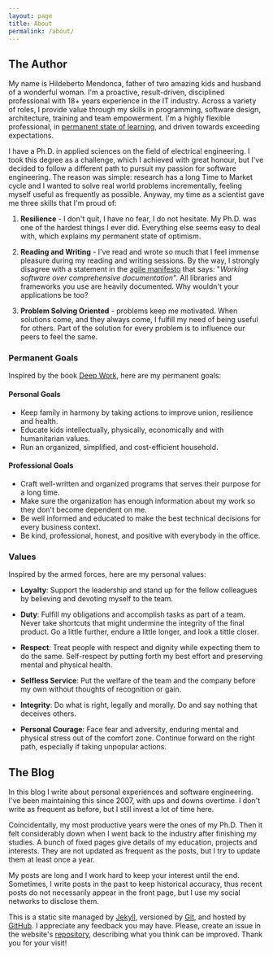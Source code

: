 ```yaml
---
layout: page
title: About
permalink: /about/
---
```


## The Author

My name is Hildeberto Mendonca, father of two amazing kids and husband of a wonderful woman. I'm a proactive, result-driven, disciplined professional with 18+ years experience in the IT industry. Across a variety of roles, I provide value through my skills in programming, software design, architecture, training and team empowerment. I'm a highly flexible professional, in [permanent state of learning][projects], and driven towards exceeding expectations.

I have a Ph.D. in applied sciences on the field of electrical engineering. I took this degree as a challenge, which I achieved with great honour, but I've decided to follow a different path to pursuit my passion for software engineering. The reason was simple: research has a long Time to Market cycle and I wanted to solve real world problems incrementally, feeling myself useful as frequently as possible. Anyway, my time as a scientist gave me three skills that I'm proud of:

1. **Resilience** - I don't quit, I have no fear, I do not hesitate. My Ph.D. was one of the hardest things I ever did. Everything else seems easy to deal with, which explains my permanent state of optimism.

2. **Reading and Writing** - I've read and wrote so much that I feel immense pleasure during my reading and writing sessions. By the way, I strongly disagree with a statement in the [agile manifesto][agilemanifesto] that says: "_Working software over comprehensive documentation_". All libraries and frameworks you use are heavily documented. Why wouldn't your applications be too?

3. **Problem Solving Oriented** - problems keep me motivated. When solutions come, and they always come, I fulfill my need of being useful for others. Part of the solution for every problem is to influence our peers to feel the same.

### Permanent Goals

Inspired by the book [Deep Work](/books/2017/10/deep-work.html), here are my permanent goals:

#### Personal Goals

- Keep family in harmony by taking actions to improve union, resilience and health.
- Educate kids intellectually, physically, economically and with humanitarian values.
- Run an organized, simplified, and cost-efficient household.

#### Professional Goals

- Craft well-written and organized programs that serves their purpose for a long time.
- Make sure the organization has enough information about my work so they don't become dependent on me.
- Be well informed and educated to make the best technical decisions for every business context.
- Be kind, professional, honest, and positive with everybody in the office.

### Values

Inspired by the armed forces, here are my personal values:

- **Loyalty**: Support the leadership and stand up for the fellow colleagues by believing and devoting myself to the team.

- **Duty**: Fulfill my obligations and accomplish tasks as part of a team. Never take shortcuts that might undermine the integrity of the final product. Go a little further, endure a little longer, and look a tittle closer.

- **Respect**: Treat people with respect and dignity while expecting them to do the same. Self-respect by putting forth my best effort and preserving mental and physical health.

- **Selfless Service**: Put the welfare of the team and the company before my own without thoughts of recognition or gain.

- **Integrity**: Do what is right, legally and morally. Do and say nothing that deceives others.

- **Personal Courage**: Face fear and adversity, enduring mental and physical stress out of the comfort zone. Continue forward on the right path, especially if taking unpopular actions.

## The Blog

In this blog I write about personal experiences and software engineering. I've been maintaining this since 2007, with ups and downs overtime. I don't write as frequent as before, but I still invest a lot of time here.

<canvas id="myChart" width="400" height="200"></canvas>
<script>
var ctx = document.getElementById('myChart').getContext('2d');
var myChart = new Chart(ctx, {
    type: 'bar',
    data: {
        labels: ['2007', '2008', '2009', '2010', '2011', '2012', '2013', '2014', '2015', '2016', '2017', '2018', '2020'],
        datasets: [{
            label: '# of Posts',
            data: [8, 34, 42, 29, 8, 9, 7, 2, 6, 4, 5, 12, 9],
            backgroundColor: [
                'rgba(255, 99, 132, 0.2)',
                'rgba(54, 162, 235, 0.2)',
                'rgba(255, 206, 86, 0.2)',
                'rgba(75, 192, 192, 0.2)',
                'rgba(153, 102, 255, 0.2)',
                'rgba(255, 159, 64, 0.2)',
                'rgba(255, 99, 132, 0.2)',
                'rgba(54, 162, 235, 0.2)',
                'rgba(255, 206, 86, 0.2)',
                'rgba(75, 192, 192, 0.2)',
                'rgba(255, 99, 132, 0.2)',
                'rgba(54, 162, 235, 0.2)',
                'rgba(255, 206, 86, 0.2)'
            ],
            borderColor: [
                'rgba(255, 99, 132, 1)',
                'rgba(54, 162, 235, 1)',
                'rgba(255, 206, 86, 1)',
                'rgba(75, 192, 192, 1)',
                'rgba(153, 102, 255, 1)',
                'rgba(255, 159, 64, 1)',
                'rgba(255, 99, 132, 1)',
                'rgba(54, 162, 235, 1)',
                'rgba(255, 206, 86, 1)',
                'rgba(75, 192, 192, 1)',
                'rgba(153, 102, 255, 1)',
                'rgba(255, 159, 64, 1)',
                'rgba(255, 206, 86, 1)'
            ],
            borderWidth: 1
        }]
    },
    options: {
        scales: {
            yAxes: [{
                ticks: {
                    beginAtZero: true
                }
            }]
        }
    }
});
</script>

Coincidentally, my most productive years were the ones of my Ph.D. Then it felt considerably down when I went back to the industry after finishing my studies. A bunch of fixed pages give details of my education, projects and interests. They are not updated as frequent as the posts, but I try to update them at least once a year.

My posts are long and I work hard to keep your interest until the end. Sometimes, I write posts in the past to keep historical accuracy, thus recent posts do not necessarily appear in the front page, but I use my social networks to disclose them.

This is a static site managed by [Jekyll], versioned by [Git], and hosted by [GitHub]. I appreciate any feedback you may have. Please, create an issue in the website's [repository], describing what you think can be improved. Thank you for your visit!

[agilemanifesto]: https://agilemanifesto.org
[Jekyll]: https://jekyllrb.com
[Git]: https://git-scm.com
[GitHub]: https://github.com
[projects]: /projects
[repository]: https://github.com/htmfilho/htmfilho.github.io/issues
